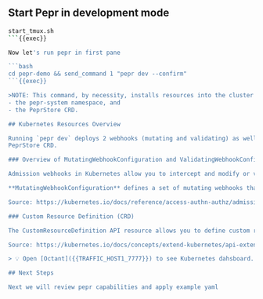 ## Start Pepr in development mode

```bash
start_tmux.sh
```{{exec}}

Now let's run pepr in first pane

```bash
cd pepr-demo && send_command 1 "pepr dev --confirm"
```{{exec}}

>NOTE: This command, by necessity, installs resources into the cluster you run it against. Generally, these resources are removed once the pepr dev session ends but there are two notable exceptions:
- the pepr-system namespace, and
- the PeprStore CRD.

## Kubernetes Resources Overview

Running `pepr dev` deploys 2 webhooks (mutating and validating) as well as
PeprStore CRD. 

### Overview of MutatingWebhookConfiguration and ValidatingWebhookConfiguration

Admission webhooks in Kubernetes allow you to intercept and modify or validate requests to the API server before they are persisted. Mutating webhooks can alter the incoming requests by adding or changing fields, while validating webhooks ensure requests meet certain criteria and can reject those that do not.

**MutatingWebhookConfiguration** defines a set of mutating webhooks that modify requests, and **ValidatingWebhookConfiguration** defines a set of validating webhooks that validate requests without changing them. These configurations specify rules for which requests are intercepted and endpoints to which they are sent for processing .

Source: https://kubernetes.io/docs/reference/access-authn-authz/admission-controllers/

### Custom Resource Definition (CRD)

The CustomResourceDefinition API resource allows you to define custom resources. Defining a CRD object creates a new custom resource with a name and schema that you specify.

Source: https://kubernetes.io/docs/concepts/extend-kubernetes/api-extension/custom-resources/#customresourcedefinitions

> 💡 Open [Octant]({{TRAFFIC_HOST1_7777}}) to see Kubernetes dahsboard.

## Next Steps

Next we will review pepr capabilities and apply example yaml

